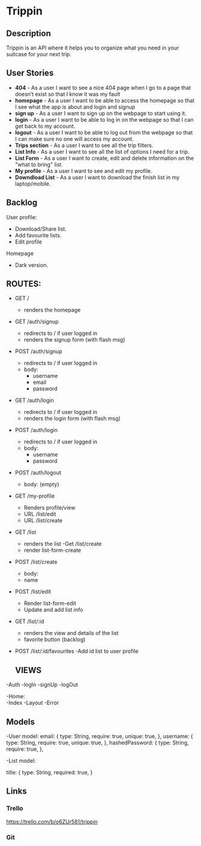 # Trippin

## Description
Trippin is an API where it helps you to organize what you need in your suitcase for your next trip.
 
## User Stories
 
- **404** - As a user I want to see a nice 404 page when I go to a page that doesn’t exist so that I know it was my fault 
- **homepage** - As a user I want to be able to access the homepage so that I see what the app is about and login and signup
- **sign up** - As a user I want to sign up on the webpage to start using it.
- **login** - As a user I want to be able to log in on the webpage so that I can get back to my account.
- **logout** - As a user I want to be able to log out from the webpage so that I can make sure no one will access my account.
- **Trips section** - As a user I want to see all the trip filters.
- **List Info** - As a user I want to see all the list of options I need for a trip.
- **List Form** - As a user I want to create, edit and delete information on the "what to bring" list.
- **My profile** - As a user I want to see and edit my profile.
- **Downdload List** - As a user I want to download the finish list in my laptop/mobile.

 
## Backlog
 
User profile:
- Download/Share list.
- Add favourite lists.
- Edit profile
 
Homepage
- Dark version.
 
## ROUTES:
 
- GET / 
  - renders the homepage
- GET /auth/signup
  - redirects to / if user logged in
  - renders the signup form (with flash msg)
- POST /auth/signup
  - redirects to / if user logged in
  - body:
    - username
    - email
    - password
- GET /auth/login
  - redirects to / if user logged in
  - renders the login form (with flash msg)
- POST /auth/login
  - redirects to / if user logged in
  - body:
    - username
    - password
- POST /auth/logout
  - body: (empty)
- GET /my-profile
  - Renders profile/view
  - URL /list/edit
  - URL /list/create
  
- GET /list
  - renders the  list 
-Get /list/create
  - render list-form-create 
- POST /list/create 
  - body: 
   - name
- POST /list/edit 
  - Render list-form-edit
  - Update and add list info
 
- GET /list/:id
  - renders the view and details of the list 
  - favorite button (backlog)
- POST /list/:id/favourites
-Add id list to user profile
  

  
  ## VIEWS
  
 -Auth
    -logIn
    -signUp
    -logOut
   
 -Home:  
   -Index
   -Layout
   -Error
 
  
  ## Models

-User model:
  email: {
    type: String,
    require: true,
    unique: true,
  },
  username: {
  type: String,
  require: true,
    unique: true,
  },
  hashedPassword: {
    type: String,
    require: true,
  },
  

-List model:
  
  title: {
    type: String,
    required: true,
  }
  
  
  ## Links
 
### Trello

https://trello.com/b/o6ZUr581/trippin
 
### Git
 





